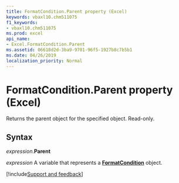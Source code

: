```yaml
---
title: FormatCondition.Parent property (Excel)
keywords: vbaxl10.chm511075
f1_keywords:
- vbaxl10.chm511075
ms.prod: excel
api_name:
- Excel.FormatCondition.Parent
ms.assetid: 06618d2d-3ba9-9701-96f5-1927b8c7b5b1
ms.date: 04/26/2019
localization_priority: Normal
---
```



# FormatCondition.Parent property (Excel)

Returns the parent object for the specified object. Read-only.


## Syntax

_expression_.**Parent**

_expression_ A variable that represents a **[FormatCondition](Excel.FormatCondition.md)** object.




[!include[Support and feedback](~/includes/feedback-boilerplate.md)]